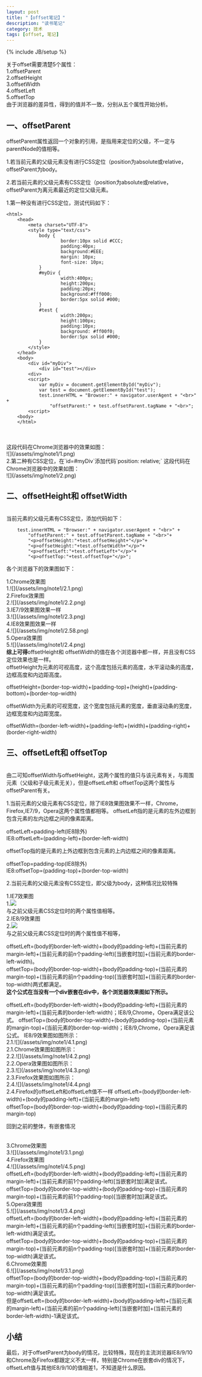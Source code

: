 ```yaml
---
layout: post
title: "【offset笔记】"
description: "读书笔记"
category: 技术
tags: [offset, 笔记]
---
```

{% include JB/setup %}

关于offset需要清楚5个属性：<br>
1.offsetParent <br>
2.offsetHeight	<br>
3.offsetWidth <br>
4.offsetLeft <br>
5.offsetTop <br>
由于浏览器的差异性，得到的值并不一致，分别从五个属性开始分析。
<h2>一、offsetParent </h2>
<p>offsetParent属性返回一个对象的引用，是指用来定位的父级，不一定与parentNode的值相等。</p>
<p>1.若当前元素的父级元素没有进行CSS定位（position为absolute或relative，offsetParent为body。</p>
<p>2.若当前元素的父级元素有CSS定位（position为absolute或relative，offsetParent为离元素最近的定位父级元素。</p>
1.第一种没有进行CSS定位，测试代码如下：

	<html>
		<head>
    		<meta charset="UTF-8">
    		<style type="text/css">
        		body {
            			border:10px solid #CCC;
            			padding:40px;
            			background:#EEE;
           				margin: 10px;
            			font-size: 10px;
        		}
        		#myDiv {
            			width:400px;
            			height:200px;
            			padding:20px;
            			background:#fff000;
            			border:5px solid #000;
        		}
        		#test {
            			width:200px;
            			height:100px;
            			padding:10px;
            			background: #ff00f0;
            			border:5px solid #000;
        		}
    		</style>
		</head>
		<body>
			<div id="myDiv">
    			<div id="test"></div>
			<div>
			<script>
				var myDiv = document.getElementById("myDiv");	
				var test = document.getElementById("test");
    			test.innerHTML = "Browser:" + navigator.userAgent + "<br>" +
            		"offsetParent:" + test.offsetParent.tagName + "<br>";
			<script>
		<body>
		</html>

<br>
<br>这段代码在Chrome浏览器中的效果如图：
<br>![](/assets/img/note1/1.png)
<br>2.第二种有CSS定位，在`id=#myDiv`添加代码`position: relative;`
这段代码在Chrome浏览器中的效果如图：<br>
![](/assets/img/note1/2.png)<br>
<h2> 二、offsetHeight和 offsetWidth </h2>
<br>当前元素的父级元素有CSS定位，添加代码如下：

     	test.innerHTML = "Browser:" + navigator.userAgent + "<br>" +
            "offsetParent:" + test.offsetParent.tagName + "<br>"+
            "<p>offsetHeight:"+test.offsetHeight+"</p>"+
            "<p>offsetHeight:"+test.offsetWidth+"</p>"+
            "<p>offsetLeft:"+test.offsetLeft+"</p>"+
            "<p>offsetTop:"+test.offsetTop+"</p>";
<p>
各个浏览器下的效果图如下：<br>
</p>
1.Chrome效果图<br>
1.![](/assets/img/note1/2.1.png)<br>
2.Firefox效果图<br>
2.![](/assets/img/note1/2.2.png)<br>
3.IE7/9效果图效果一样<br>
3.![](/assets/img/note1/2.3.png)<br>
4.IE8效果图效果一样<br>
4.![](/assets/img/note1/2.58.png)<br>
5.Opera效果图<br>
5.![](/assets/img/note1/2.4.png)<br>
<b>综上可得</b>offsetHeight和 offsetWidth的值在各个浏览器中都一样，并且没有CSS定位效果也是一样。<br>
offsetHeight为元素的可视高度，这个高度包括元素的高度，水平滚动条的高度，边框高度和内边距高度。
<p>
	offsetHeight=(border-top-width)+(padding-top)+(height)+(padding-bottom)+(border-top-width)
</p>
offsetWidth为元素的可视宽度，这个宽度包括元素的宽度，垂直滚动条的宽度，边框宽度和内边距宽度。
<p>
	offsetWidth=(border-left-width)+(padding-left)+(width)+(padding-right)+(border-right-width)
</p>
<h2> 三、offsetLeft和 offsetTop </h2>
<br>由二可知offsetWidth与offsetHeight，这两个属性的值只与该元素有关，与周围元素（父级和子级元素无关），但是offsetLeft和 offsetTop这两个属性与offsetParent有关。
<p>
1.当前元素的父级元素有CSS定位，除了IE8效果图效果不一样，Chrome，Firefox,IE7/9，Opera这两个属性值都相等。
offsetLeft指的是元素的左外边框到包含元素的左内边框之间的像素距离。
</p>
<p>
	offsetLeft=padding-left(IE8除外)<br>
	IE8:offsetLeft=(padding-left)+(border-left-width)
</p>
<p>
offsetTop指的是元素的上外边框到包含元素的上内边框之间的像素距离。
	<p>
	offsetTop=padding-top(IE8除外)<br>
	IE8:offsetTop=(padding-top)+(border-top-width)
	</p>
</p>
2.当前元素的父级元素没有CSS定位，即父级为body，这种情况比较特殊<br>

1.IE7效果图<br>
1.![](/assets/img/note1/3.2.png)<br>
与之前父级元素CSS定位时的两个属性值相等。<br>
2.IE8/9效果图<br>
2.![](/assets/img/note1/3.3.png)<br>
与之前父级元素CSS定位时的两个属性值不相等，
<p>
offsetLeft=(body的border-left-width)+(body的padding-left)+(当前元素的margin-left)+(当前元素的前n个padding-left)[当嵌套时加]+(当前元素的border-left-width)。<br>
offsetTop=(body的border-top-width)+(body的padding-top)+(当前元素的margin-top)+(当前元素的前n个padding-top)[当嵌套时加]+(当前元素的border-top-width)两式都满足。<br>
<b>这个公式在当没有一个div嵌套在div中，各个浏览器效果图如下所示。</b>
</p>
offsetLeft=(body的border-left-width)+(body的padding-left)+(当前元素的margin-left)+(当前元素的border-left-width)；IE8/9,Chrome，Opera满足该公式。
offsetTop=(body的border-top-width)+(body的padding-top)+(当前元素的margin-top)+(当前元素的border-top-width)；IE8/9,Chrome，Opera满足该公式。
IE8/9效果图如图所示：<br>
2.1.![](/assets/img/note1/4.1.png)<br>
2.1.Chrome效果图如图所示：<br>
2.2.![](/assets/img/note1/4.2.png)<br>
2.2.Opera效果图如图所示：<br>
2.3.![](/assets/img/note1/4.3.png)<br>
2.3.Firefox效果图如图所示：<br>
2.4.![](/assets/img/note1/4.4.png)<br>
2.4.Firefox的offsetLeft和offsetLeft值不一样
offsetLeft=(body的border-left-width)+(body的padding-left)+(当前元素的margin-left)<br>
offsetTop=(body的border-top-width)+(body的padding-top)+(当前元素的margin-top)<br>
<p>回到之前的整体，有嵌套情况</p><br>
3.Chrome效果图<br>
3.![](/assets/img/note1/3.1.png)<br>
4.Firefox效果图<br>
4.![](/assets/img/note1/4.5.png)<br>
offsetLeft=(body的border-left-width)+(body的padding-left)+(当前元素的margin-left)+(当前元素的前1个padding-left)[当嵌套时加]满足该式。<br>
offsetTop=(body的border-top-width)+(body的padding-top)+(当前元素的margin-top)+(当前元素的前1个padding-top)[当嵌套时加]满足该式。<br>
5.Opera效果图<br>
5.![](/assets/img/note1/3.4.png)<br>
offsetLeft=(body的border-left-width)+(body的padding-left)+(当前元素的margin-left)+(当前元素的前n个padding-left)[当嵌套时加]+(当前元素的border-left-width)满足该式。<br>
offsetTop=(body的border-top-width)+(body的padding-top)+(当前元素的margin-top)+(当前元素的前n个padding-top)[当嵌套时加]+(当前元素的border-top-width)满足该式。<br>
6.Chrome效果图<br>
6.![](/assets/img/note1/3.1.png)<br>
offsetTop=(body的border-top-width)+(body的padding-top)+(当前元素的margin-top)+(当前元素的前n个padding-top)[当嵌套时加]+(当前元素的border-top-width)满足该式。<br>
但是offsetLeft=(body的border-left-width)+(body的padding-left)+(当前元素的margin-left)+(当前元素的前n个padding-left)[当嵌套时加]+(当前元素的border-left-width)-1满足该式。<br>

## 小结 ##
最后，对于offsetParent为body的情况，比较特殊，现在的主流浏览器IE8/9/10和Chrome及Firefox都跟定义不太一样，特别是Chrome在嵌套div的情况下，offsetLeft值与其他IE8/9/10的值相差1，不知道是什么原因。
